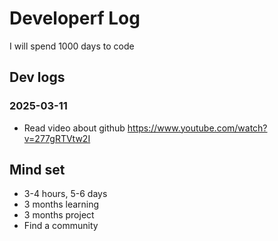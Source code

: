 # Developerf Log
I will spend 1000 days to code

## Dev logs

### 2025-03-11
- Read video about github https://www.youtube.com/watch?v=277gRTVtw2I

## Mind set
- 3-4 hours, 5-6 days
- 3 months learning
- 3 months project
- Find a community
